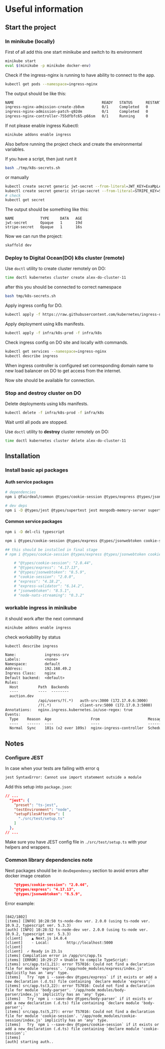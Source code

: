 # Useful information

## Start the project

### In minikube (locally)

First of all add this one start minikube and switch to its environment

```bash
minikube start
eval $(minikube -p minikube docker-env)
```

Check if the ingress-nginx is running to have ability to connect to the app.

```bash
kubectl get pods --namespace=ingress-nginx
```

The output should be like this:

```txt
NAME                                        READY   STATUS      RESTARTS   AGE
ingress-nginx-admission-create-zb8vm        0/1     Completed   0          29s
ingress-nginx-admission-patch-q92dm         0/1     Completed   0          29s
ingress-nginx-controller-755dfbfc65-p66sm   0/1     Running     0          29s
```

If not please enable ingress Kubectl:

```bash
minikube addons enable ingress
```

Also before running the project check and create the environmental variables.

If you have a script, then just runt it

```sh
bash ./tmp/k8s-secrets.sh
```

or manually

```bash
kubectl create secret generic jwt-secret --from-literal=JWT_KEY=ExaMpLe
kubectl create secret generic stripe-secret --from-literal=STRIPE_KEY=StripeExaMpLe
# check
kubectl get secret
```

The output should be something like this:

```text
NAME            TYPE     DATA   AGE
jwt-secret      Opaque   1      19d
stripe-secret   Opaque   1      16s
```

Now we can run the project:

```bash
skaffold dev
```

### Deploy to Digital Ocean(DO) k8s cluster (remote)

Use `doctl` utility to create cluster remotely on DO:

```sh
time doctl kubernetes cluster create alex-do-cluster-11
```

after this you should be connected to correct namespace

```sh
bash tmp/k8s-secrets.sh
```

Apply ingress config for DO.

```sh
kubectl apply -f https://raw.githubusercontent.com/kubernetes/ingress-nginx/controller-v1.8.2/deploy/static/provider/do/deploy.yaml
```

Apply deployment using k8s manifests.

```sh
kubectl apply -f infra/k8s-prod -f infra/k8s
```

Check ingress config on DO site and locally with commands.

```sh
kubectl get services --namespace=ingress-nginx
kubectl describe ingress
```

When ingress controller is configured set corresponding domain name to new load balancer on DO to get access from the internet.

Now site should be available for connection.

### Stop and destroy cluster on DO

Delete deployments using k8s manifests.

```sh
kubectl delete -f infra/k8s-prod -f infra/k8s
```

Wait until all pods are stopped.

Use `doctl` utility to **destroy** cluster remotely on DO:

```sh
time doctl kubernetes cluster delete alex-do-cluster-11
```

## Installation

### Install basic api packages

#### Auth service packages

```sh
# dependencies
npm i @fairdeal/common @types/cookie-session @types/express @types/jsonwebtoken cookie-session express express-async-errors express-validator jsonwebtoken mongoose ts-node-dev typescript

# dev deps
npm i -D @types/jest @types/supertest jest mongodb-memory-server supertest ts-jest

```

#### Common service packages

```sh
npm i -D del-cli typescript

npm i @types/cookie-session @types/express @types/jsonwebtoken cookie-session express express-validator jsonwebtoken

## this should be installed in final stage
# npm i @types/cookie-session @types/express @types/jsonwebtoken cookie-session express express-validator jsonwebtoken node-nats-streaming

    # "@types/cookie-session": "2.0.44",
    # "@types/express": "4.17.13",
    # "@types/jsonwebtoken": "8.5.9",
    # "cookie-session": "2.0.0",
    # "express": "4.18.2",
    # "express-validator": "6.14.2",
    # "jsonwebtoken": "8.5.1",
    # "node-nats-streaming": "0.3.2"
```

### workable ingress in minikube

it should work after the next command

```sh
minikube addons enable ingress
```

check workability by status

```sh
kubectl describe ingress
```

```txt
Name:             ingress-srv
Labels:           <none>
Namespace:        default
Address:          192.168.49.2
Ingress Class:    nginx
Default backend:  <default>
Rules:
  Host         Path  Backends
  ----         ----  --------
  auction.dev  
               /api/users/?(.*)   auth-srv:3000 (172.17.0.6:3000)
               /?(.*)             client-srv:5000 (172.17.0.3:5000)
Annotations:   nginx.ingress.kubernetes.io/use-regex: true
Events:
  Type    Reason  Age                  From                      Message
  ----    ------  ----                 ----                      -------
  Normal  Sync    101s (x2 over 109s)  nginx-ingress-controller  Scheduled for sync

```

## Notes

### Configure JEST

In case when your tests are failing with error q

```txt
jest SyntaxError: Cannot use import statement outside a module
```

Add this setup into `package.json`:

```json
// ...
  "jest": {
    "preset": "ts-jest",
    "testEnvironment": "node",
    "setupFilesAfterEnv": [
      "./src/test/setup.ts"
    ]
  },
// ...

```

Make sure you have JEST config file in `./src/test/setup.ts` with your helpers and wrappers.

### Common library dependencies note

Next packages should be in `devDependency` section to avoid errors after docker image creation

```json
    "@types/cookie-session": "2.0.44",
    "@types/express": "4.17.13",
    "@types/jsonwebtoken": "8.5.9",
```

Error example:

```text
                                                                                                                 [842/1802]
[items] [INFO] 10:28:50 ts-node-dev ver. 2.0.0 (using ts-node ver. 10.9.2, typescript ver. 5.3.3)                                                                                                                                      
[auth] [INFO] 10:28:52 ts-node-dev ver. 2.0.0 (using ts-node ver. 10.9.2, typescript ver. 5.3.3)                                                                                                                                       
[client]    ▲ Next.js 14.0.4                                                                                                                                                                                                           
[client]    - Local:        http://localhost:5000                                                                                                                                                                                      
[client]                                                                                                                                                                                                                               
[client]  ✓ Ready in 23.1s                                                                                                                                                                                                             
[items] Compilation error in /app/src/app.ts                                                                                                                                                                                           
[items] [ERROR] 10:29:27 ⨯ Unable to compile TypeScript:                                                                                                                                                                               
[items] src/app.ts(1,21): error TS7016: Could not find a declaration file for module 'express'. '/app/node_modules/express/index.js' implicitly has an 'any' type.                                                                     
[items]   Try `npm i --save-dev @types/express` if it exists or add a new declaration (.d.ts) file containing `declare module 'express';`                                                                                              
[items] src/app.ts(3,22): error TS7016: Could not find a declaration file for module 'body-parser'. '/app/node_modules/body-parser/index.js' implicitly has an 'any' type.                                                             
[items]   Try `npm i --save-dev @types/body-parser` if it exists or add a new declaration (.d.ts) file containing `declare module 'body-parser';`                                                                                      
[items] src/app.ts(5,27): error TS7016: Could not find a declaration file for module 'cookie-session'. '/app/node_modules/cookie-session/index.js' implicitly has an 'any' type.                                                       
[items]   Try `npm i --save-dev @types/cookie-session` if it exists or add a new declaration (.d.ts) file containing `declare module 'cookie-session';`                                                                                
[items]                                                                                                                                                                                                                                
[auth] starting auth..                                                                                                                                                


```
